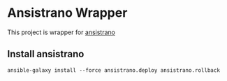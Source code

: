 # Ansistrano Wrapper

This project is wrapper for [ansistrano](https://ansistrano.com/)

## Install ansistrano

    ansible-galaxy install --force ansistrano.deploy ansistrano.rollback
